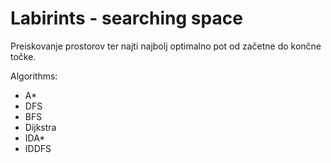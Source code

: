 # Labirints - searching space

Preiskovanje prostorov ter najti najbolj optimalno pot od začetne do končne točke.

Algorithms:
- A*
- DFS
- BFS
- Dijkstra
- IDA*
- IDDFS
